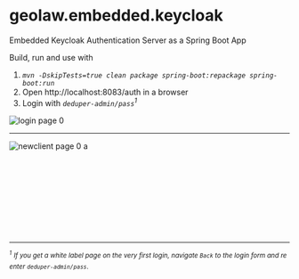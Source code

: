 # geolaw.embedded.keycloak
 Embedded Keycloak Authentication Server as a Spring Boot App

Build, run and use with

1. *`mvn -DskipTests=true clean package spring-boot:repackage spring-boot:run`*
2. Open http://localhost:8083/auth in a browser
3. Login with *`deduper-admin/pass`*<sup>*1*</sup>

![login page 0](https://user-images.githubusercontent.com/21254896/95792478-1a12bb00-0cd3-11eb-969e-0f27c643a3ba.png)

----

![newclient page 0 a](https://user-images.githubusercontent.com/21254896/95792472-1717ca80-0cd3-11eb-86a3-c8da80da8243.png)

<br />
<br />
<br />
<br />
<br />
<br />
<br />
<br />

----

<sup><sup>*1*</sup></sup>&nbsp;<sup>*If&nbsp;you&nbsp;get&nbsp;a&nbsp;white&nbsp;label&nbsp;page&nbsp;on&nbsp;the&nbsp;very&nbsp;first&nbsp;login,&nbsp;navigate&nbsp;`Back`&nbsp;to&nbsp;the&nbsp;login&nbsp;form&nbsp;and&nbsp;reenter&nbsp;`deduper-admin/pass`*.</sup>